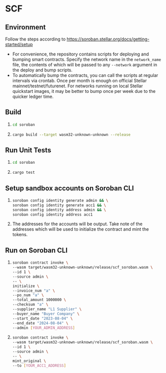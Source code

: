 # SCF

## Environment
Follow the steps according to https://soroban.stellar.org/docs/getting-started/setup 
* For convenience, the repository contains scripts for deploying and bumping smart contracts. Specify the network name in the `network_name` file, the contents of which will be passed to any `--network` argument in the deploy and bump scripts.
* To automatically bump the contracts, you can call the scripts at regular intervals via crontab. Once per month is enough on official Stellar mainnet/testnet/futurenet. For networks running on local Stellar quickstart images, it may be better to bump once per week due to the quicker ledger time.

## Build
1. ```bash
   cd soroban
   ```
2. ```bash
   cargo build --target wasm32-unknown-unknown --release
   ```

## Run Unit Tests
1. ```bash
   cd soroban
   ```
2. ```bash
   cargo test
   ```

## Setup sandbox accounts on Soroban CLI
1. ```bash
   soroban config identity generate admin && \
   soroban config identity generate acc1 && \
   soroban config identity address admin && \
   soroban config identity address acc1
   ```
2. The addresses for the accounts will be output. Take note of the addresses which will be used to initialize the contract and mint the tokens.

## Run on Soroban CLI
1. ```bash
   soroban contract invoke \
   --wasm target/wasm32-unknown-unknown/release/scf_soroban.wasm \
   --id 1 \
   --source admin \
   -- \
   initialize \
   --invoice_num "a" \
   --po_num "a" \
   --total_amount 1000000 \
   --checksum "a" \
   --supplier_name "L1 Supplier" \
   --buyer_name "Buyer Company" \
   --start_date "2023-08-04" \
   --end_date "2024-08-04" \
   --admin [YOUR_ADMIN_ADDRESS]
   ```
2. ```bash
   soroban contract invoke \
   --wasm target/wasm32-unknown-unknown/release/scf_soroban.wasm \
   --id 1 \
   --source admin \
   -- \
   mint_original \
   --to [YOUR_ACC1_ADDRESS]
   ```
